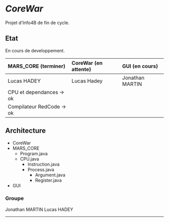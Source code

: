 # _CoreWar_
	
Projet d'Info4B de fin de cycle.

## Etat 
En cours de developpement.

|MARS_CORE (terminer)   |CoreWar (en attente)   |GUI (en cours)    |
|:----------------------|:----------------------|:-----------------|
|Lucas HADEY            |Lucas Hadey            |Jonathan MARTIN   |
|CPU et dependances -> ok|                       |                  |  
|Compilateur RedCode -> ok|                       |                  |

## Architecture

* CoreWar
* MARS_CORE
    * Program.java
    * CPU.java
        * Instruction.java
        * Process.java
            * Argument.java
            * Register.java
* GUI
 
### Groupe 
Jonathan MARTIN
Lucas HADEY 

--------------------------------------------------------------------------------------------------
